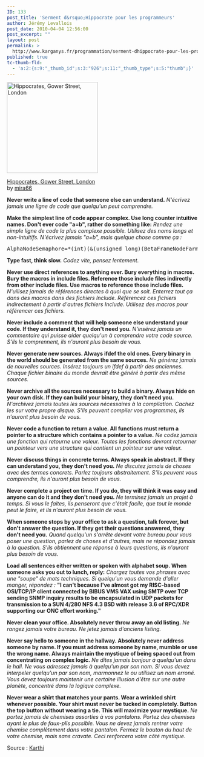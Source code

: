 ```yaml
---
ID: 133
post_title: 'Serment d&rsquo;Hippocrate pour les programmeurs'
author: Jérémy Levallois
post_date: 2010-04-04 12:56:00
post_excerpt: ""
layout: post
permalink: >
  http://www.karganys.fr/programmation/serment-dhippocrate-pour-les-programmeurs/
published: true
tc-thumb-fld:
  - 'a:2:{s:9:"_thumb_id";s:3:"926";s:11:"_thumb_type";s:5:"thumb";}'
---
```

<div class="wp-caption alignnone" style="width: 250px;"><a href="http://www.flickr.com/photos/21804434@N02/4247549621/"><img alt="Hippocrates, Gower Street, London" src="http://farm5.static.flickr.com/4049/4247549621_433b4df744_m.jpg" title="Hippocrates, Gower Street, London" width="240" height="240" /></a><p class="wp-caption-text"><a href="http://www.flickr.com/photos/21804434@N02/4247549621/">Hippocrates, Gower Street, London</a> by <a href="http://www.flickr.com/photos/21804434@N02/">mira66</a></p></div>


<strong>Never write a line of code that someone else can understand.</strong>
<em>N'écrivez jamais une ligne de code que quelqu'un peut comprendre.</em>

<strong>Make the simplest line of code appear complex. Use long counter intuitive names. Don't ever code "a=b", rather do something like:</strong>
<em>Rendez une simple ligne de code la plus complexe possible. Utilisez des noms longs et non-intuitifs. N'écrivez jamais "a=b", mais quelque chose comme ça : </em>

<pre lang="c">AlphaNodeSemaphore=*(int)(&(unsigned long)(BetaFrameNodeFarm));</pre>

<strong>Type fast, think slow.</strong>
<em>Codez vite, pensez lentement.</em>

<strong>Never use direct references to anything ever. Bury everything in macros. Bury the macros in include files. Reference those include files indirectly from other include files. Use macros to reference those include files.</strong>
<em>N'uilisez jamais de références directes à quoi que se soit. Enterrez tout ça dans des macros dans des fichiers Include. Référencez ces fichiers indirectement à partir d'autres fichiers Include. Utilisez des macros pour référencer ces fichiers.</em>

<strong>Never include a comment that will help someone else understand your code. If they understand it, they don't need you.</strong>
<em>N'insérez jamais un commentaire qui puisse aider quelqu'un à comprendre votre code source. S'ils le comprennent, ils n'auront plus besoin de vous.</em>

<strong>Never generate new sources. Always ifdef the old ones. Every binary in the world should be generated from the same sources.</strong>
<em>Ne générez jamais de nouvelles sources. Insérez toujours un ifdef à partir des anciennes. Chaque fichier binaire du monde devrait être généré à partir des même sources. </em>

<strong>Never archive all the sources necessary to build a binary. Always hide on your own disk. If they can build your binary, they don't need you.</strong>
<em>N'archivez jamais toutes les sources nécessaires à la compilation. Cachez les sur votre propre disque. S'ils peuvent compiler vos programmes, ils n'auront plus besoin de vous.</em>

<strong>Never code a function to return a value. All functions must return a pointer to a structure which contains a pointer to a value.</strong>
<em>Ne codez jamais une fonction qui retourne une valeur. Toutes les fonctions devront retourner un pointeur vers une structure qui contient un pointeur sur une valeur.</em>

<strong>Never discuss things in concrete terms. Always speak in abstract. If they can understand you, they don't need you.</strong>
<em>Ne discutez jamais de choses avec des termes concrets. Parlez toujours abstraitement. S'ils peuvent vous comprendre, ils n'auront plus besoin de vous.</em>

<strong>Never complete a project on time. If you do, they will think it was easy and anyone can do it and they don't need you.</strong>
<em>Ne terminez jamais un projet à temps. Si vous le faites, ils penseront que c'était facile, que tout le monde peut le faire, et ils n'auront plus besoin de vous.</em>

<strong>When someone stops by your office to ask a question, talk forever, but don't answer the question. If they get their questions answered, they don't need you.</strong>
<em>Quand quelqu'un s'arrête devant votre bureau pour vous poser une question, parlez de choses et d'autres, mais ne répondez jamais à la question. S'ils obtiennent une réponse à leurs questions, ils n'auront plus besoin de vous.</em>

<strong>Load all sentences either written or spoken with alphabet soup. When someone asks you out to lunch, reply:</strong>
<em>Chargez toutes vos phrases avec une "soupe" de mots techniques. Si quelqu'un vous demande d'aller manger, répondez :</em>
<strong>"I can't because I've almost got my RISC-based OSI/TCP/IP client connected by BIBUS VMS VAX using SMTP over TCP sending SNMP inquiry results to be encapsulated in UDP packets for transmission to a SUN 4/280 NFS 4.3 BSD with release 3.6 of RPC/XDR supporting our ONC effort working."</strong>

<strong>Never clean your office. Absolutely never throw away an old listing.</strong>
<em>Ne rangez jamais votre bureau. Ne jetez jamais d'anciens listing.</em>

<strong>Never say hello to someone in the hallway. Absolutely never address someone by name. If you must address someone by name, mumble or use the wrong name. Always maintain the mystique of being spaced out from concentrating on complex logic.</strong>
<em>Ne dites jamais bonjour à quelqu'un dans le hall. Ne vous adressez jamais à quelqu'un par son nom. Si vous devez interpeler quelqu'un par son nom, marmonnez le ou utilisez un nom erroné. Vous devez toujours maintenir une certaine illusion d'être sur une autre planète, concentré dans la logique complexe.</em>

<strong>Never wear a shirt that matches your pants. Wear a wrinkled shirt whenever possible. Your shirt must never be tucked in completely. Button the top button without wearing a tie. This will maximize your mystique.</strong>
<em>Ne portez jamais de chemises assorties à vos pantalons. Portez des chemises ayant le plus de faux-plis possible. Vous ne devez jamais rentrer votre chemise complètement dans votre pantalon. Fermez le bouton du haut de votre chemise, mais sans cravate. Ceci renforcera votre côté mystique.</em>

Source : <a href="http://karthi.posterous.com/hippocratic-oath-for-software-engineers" target="_blank">Karthi</a>
